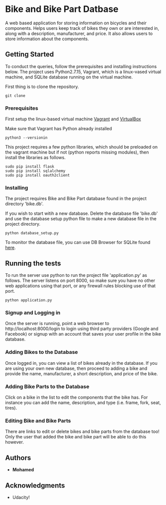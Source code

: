 # Bike and Bike Part Datbase

A web based application for storing information on bicycles and their components.
Helps users keep track of bikes they own or are interested in, along with a description,
manufacturer, and price. It also allows users to store information about the components.


## Getting Started

To conduct the queries, follow the prerequisites and installing instructions
below. The project uses Python2.7.15, Vagrant, which is a linux-vased virtual
machine, and SQLite database running on the virtual machine.

First thing is to clone the repository.

```
git clone
```


### Prerequisites

First setup the linux-based virtual machine [Vagrant](https://www.vagrantup.com/)
and [VirtualBox](https://www.virtualbox.org/wiki/Download_Old_Builds_5_1)



Make sure that Vagrant has Python already installed

```
python3 --versionin
```

This project requires a few python libraries, which should be preloaded on the
vagrant machine but if not (python reports missing modules), then install the
libraries as follows.

```
sudo pip install flask
sudo pip install sqlalchemy
sudo pip install oauth2client
```

### Installing

The project requires Bike and Bike Part database found in the project directory 'bike.db'.

If you wish to start witih a new database. Delete the database file 'bike.db' and use the database
setup python file to make a new database file in the project directory.

```
python database_setup.py
```

To monitor the database file, you can use DB Browser for SQLite found [here](http://sqlitebrowser.org/).

## Running the tests

To run the server use python to run the project file 'application.py' as follows.
The server listens on port 8000, so make sure you have no other web applications
using that port, or any firewall rules blocking use of that port.

```
python application.py
```

### Signup and Logging in

Once the server is running, point a web browser to http://localhost:8000/login
to login using third party providers (Google and Facebook) or signup with an account
that saves your user profile in the bike database.

### Adding Bikes to the Database

Once logged in, you can view a list of bikes already in the database. If you are
using your own new database, then proceed to adding a bike and provide the name,
manufacturer, a short description, and price of the bike.

### Adding Bike Parts to the Database

Click on a bike in the list to edit the components that the bike has. For instance
you can add the name, description, and type (i.e. frame, fork, seat, tires).

### Editing Bike and Bike Parts

There are links to edit or delete bikes and bike parts from the database too! Only
the user that added the bike and bike part will be able to do this however.

## Authors

* **Mohamed**

## Acknowledgments

* Udacity!
